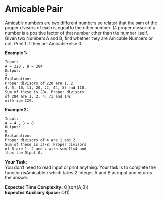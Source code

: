# Amicable Pair

Amicable numbers are two different numbers so related that the sum of the proper divisors of each is equal to the other number. (A proper divisor of a number is a positive factor of that number other than the number itself. Given two Numbers A and B, find whether they are Amicable Numbers or not. Print 1 if they are Amicable else 0.

 

**Example 1:**
```
Input:
A = 220 , B = 284
Output:
1
Explanation:
Proper divisors of 220 are 1, 2,
4, 5, 10, 11, 20, 22, 44, 55 and 110.
Sum of these is 284. Proper divisors
of 284 are 1, 2, 4, 71 and 142
with sum 220.
```
**Example 2:**
```
Input:
A = 4 , B = 8
Output:
0
Explanation:
Proper divisors of 4 are 1 and 2.
Sum of these is 3!=8. Proper divisors
of 8 are 1, 2 and 4 with sum 7!=4 and
thus the Otput 0.
``` 

**Your Task:**<br>
You don't need to read input or print anything. Your task is to complete the function isAmicable() which takes 2 Integes A and B as input and returns the answer.

 

**Expected Time Complexity:** O(sqrt(A,B))<br>
**Expected Auxiliary Space:** O(1)
